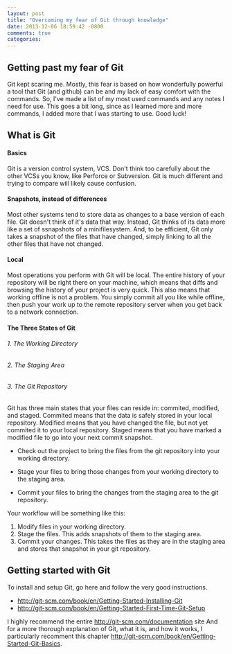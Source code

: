 ```yaml
---
layout: post
title: "Overcoming my fear of Git through knowledge"
date: 2013-12-06 18:59:42 -0800
comments: true
categories: 
---
```

## Getting past my fear of Git
Git kept scaring me.  Mostly, this fear is based on how wonderfully powerful a tool that Git (and github) can be and my lack of easy comfort with the commands.  So, I've made a list of my most used commands and any notes I need for use.  This goes a bit long, since as I learned more and more commands, I added more that I was starting to use.  Good luck!

## What is Git
#### Basics
Git is a version control system, VCS.  Don't think too carefully about the other VCSs you know, like Perforce or Subversion.  Git is much different and trying to compare will likely cause confusion.

#### Snapshots, instead of differences
Most other systems tend to store data as changes to a base version of each file.  Git doesn't think of it's data that way.  Instead, Git thinks of its data more like a set of ssnapshots of a minifilesystem.  And, to be efficient, Git only takes a snapshot of the files that have changed, simply linking to all the other files that have not changed.

#### Local
Most operations you perform with Git will be local. The entire history of your repository will be right there on your machine, which means that diffs and browsing the history of your project is very quick.  This also means that working offline is not a problem.  You simply commit all you like while offline, then push your work up to the remote repository server when you get back to a network connection. 

#### The Three States of Git
###### 1. The Working Directory
###### 2. The Staging Area
###### 3. The Git Repository
Git has three main states that your files can reside in: commited, modified, and staged.  Commited means that the data is safely stored in your local repository.  Modified means that you have changed the file, but not yet commited it to your local repository.  Staged means that you have marked a modified file to go into your next commit snapshot.

* Check out the project to bring the files from the git repository into your working directory.

* Stage your files to bring those changes from your working directory to the staging area.

* Commit your files to bring the changes from the staging area to the git repository.

Your workflow will be something like this:

1. Modify files in your working directory.
2. Stage the files.  This adds snapshots of them to the staging area.
3. Commit your changes.  This takes the files as they are in the staging area and stores that snapshot in your git repository.

## Getting started with Git
To install and setup Git, go here and follow the very good instructions.  

* http://git-scm.com/book/en/Getting-Started-Installing-Git 
* http://git-scm.com/book/en/Getting-Started-First-Time-Git-Setup

I highly recommend the entire http://git-scm.com/documentation site
And for a more thorough explanation of Git, what it is, and how it works, I particularly recomment this chapter http://git-scm.com/book/en/Getting-Started-Git-Basics.